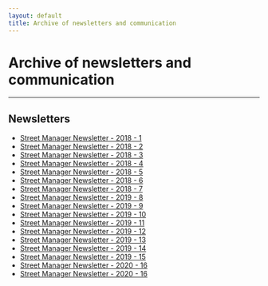 ```yaml
---
layout: default
title: Archive of newsletters and communication
---
```

<h1 class="govuk-heading-xl">Archive of newsletters and communication</h1>

<hr class="govuk-section-break govuk-section-break--xl govuk-section-break--visible">

<h2 id="documentation" class="govuk-heading-l">Newsletters</h2>

<ul class="govuk-list govuk-list--bullet">
  <li>
    <a class="govuk-link" href="{{ site.baseurl }}/assets/files/archive/180702_Street%20Manager%20Newsletter%201.pdf">
      Street Manager Newsletter - 2018 - 1
    </a>
  </li>
  <li>
    <a class="govuk-link" href="{{ site.baseurl }}/assets/files/archive/180724_Street%20Manager%20Newsletter%202.pdf">
      Street Manager Newsletter - 2018 - 2
    </a>
  </li>
  <li>
    <a class="govuk-link" href="{{ site.baseurl }}/assets/files/archive/180823_Street%20Manager%20Newsletter%203.pdf">
      Street Manager Newsletter - 2018 - 3
    </a>
  </li>
  <li>
    <a class="govuk-link" href="{{ site.baseurl }}/assets/files/archive/180911_Street%20Manager%20Newsletter%204.pdf">
      Street Manager Newsletter - 2018 - 4
    </a>
  </li>
  <li>
    <a class="govuk-link" href="{{ site.baseurl }}/assets/files/archive/180927_Street%20Manager%20Newsletter%205.pdf">
      Street Manager Newsletter - 2018 - 5
    </a>
  </li>
  <li>
    <a class="govuk-link" href="{{ site.baseurl }}/assets/files/archive/181018_Street%20Manager%20Newsletter%206.pdf">
      Street Manager Newsletter - 2018 - 6
    </a>
  </li>
  <li>
    <a class="govuk-link" href="{{ site.baseurl }}/assets/files/archive/181207_Street%20Manager%20Newsletter%207.pdf">
      Street Manager Newsletter - 2018 - 7
    </a>
  </li>
  <li>
    <a class="govuk-link" href="{{ site.baseurl }}/assets/files/archive/190117_Street%20Manager%20Newsletter%208.pdf">
      Street Manager Newsletter - 2019 - 8
    </a>
  </li>
  <li>
    <a class="govuk-link" href="{{ site.baseurl }}/assets/files/archive/190319_Street%20Manager%20Newsletter%209.pdf">
      Street Manager Newsletter - 2019 - 9
    </a>
  </li>
  <li>
    <a class="govuk-link" href="{{ site.baseurl }}/assets/files/archive/190501_Street%20Manager%20Newsletter%2010.docx">
      Street Manager Newsletter - 2019 - 10
    </a>
  </li>
   <li>
    <a class="govuk-link" href="{{ site.baseurl }}/assets/files/archive/190610_Street%20Manager%20Newsletter%2011.pdf">
      Street Manager Newsletter - 2019 - 11
    </a>
  </li>
   <li>
    <a class="govuk-link" href="{{ site.baseurl }}/assets/files/archive/Street%20Manager%20Newsletter%2012.pdf">
      Street Manager Newsletter - 2019 - 12
    </a>
  </li>
   <li>
    <a class="govuk-link" href="{{ site.baseurl }}/assets/files/archive/Street%20Manager%20Newsletter%2013.pdf">
      Street Manager Newsletter - 2019 - 13
    </a>
  </li>
   <li>
    <a class="govuk-link" href="{{ site.baseurl }}/assets/files/archive/Street%20Manager%20Newsletter%2014%20(1).pdf">
      Street Manager Newsletter - 2019 - 14
    </a>
  </li>
   <li>
    <a class="govuk-link" href="{{ site.baseurl }}/assets/files/archive/Street%20Manager%20Newsletter%2015%20December%202019.pdf">
      Street Manager Newsletter - 2019 - 15
    </a>
  </li>
   <li>
    <a class="govuk-link" href="{{ site.baseurl }}/assets/files/archive/Street%20Manager%20Newsletter%2016%20January%202020.pdf">
      Street Manager Newsletter - 2020 - 16
    </a>
  </li>
  <li>
    <a class="govuk-link" href="{{ site.baseurl }}/assets/files/archive/Street%20Manager%20Newsletter%2017%20January%202020.pdf">
      Street Manager Newsletter - 2020 - 16
    </a>
  </li>
</ul>
